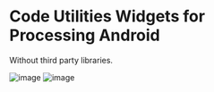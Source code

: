 # Code Utilities Widgets for Processing Android
Without third party libraries.

![image](https://user-images.githubusercontent.com/31894775/75624393-7be24280-5b92-11ea-95e0-fccfaf6e9432.png)      ![image](https://user-images.githubusercontent.com/31894775/75624647-02981f00-5b95-11ea-822a-44176a278185.png)

